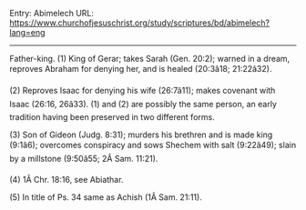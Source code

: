 Entry: Abimelech
URL: https://www.churchofjesuschrist.org/study/scriptures/bd/abimelech?lang=eng

---

Father-king. (1) King of Gerar; takes Sarah (Gen. 20:2); warned in a dream, reproves Abraham for denying her, and is healed (20:3â18; 21:22â32).

(2) Reproves Isaac for denying his wife (26:7â11); makes covenant with Isaac (26:16, 26â33). (1) and (2) are possibly the same person, an early tradition having been preserved in two different forms.

(3) Son of Gideon (Judg. 8:31); murders his brethren and is made king (9:1â6); overcomes conspiracy and sows Shechem with salt (9:22â49); slain by a millstone (9:50â55; 2Â Sam. 11:21).

(4) 1Â Chr. 18:16, see Abiathar.

(5) In title of Ps. 34 same as Achish (1Â Sam. 21:11).

